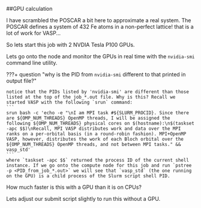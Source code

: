 ##GPU calculation

I have scrambled the POSCAR a bit here to approximate a real system. The POSCAR defines a system of 432 Fe atoms in a non-perfect lattice! that is a lot of work for VASP...

So lets start this job with 2 NVDIA Tesla P100 GPUs.



Lets go onto the node and monitor the GPUs in real time with the `nvidia-smi` command line utility.

???+ question "why is the PID from `nvidia-smi` different to that printed in output file?"
    
    notice that the PIDs listed by 'nvidia-smi' are different than those listed at the top of the job_*.out file. Why is this? Recall we started VASP with the following `srun` command:
    ```
    srun bash -c 'echo -e "\nI am MPI task #${SLURM_PROCID}. Since there are ${OMP_NUM_THREADS} OpenMP threads, I will be assigned the following ${OMP_NUM_THREADS} physical cores on $(hostname):\n$(taskset -apc $$)\nRecall, MPI VASP distributes work and data over the MPI ranks on a per-orbital basis (in a round-robin fashion). MPI+OpenMP VASP, however, distributes the work of each Bloch orbital over the ${OMP_NUM_THREADS} OpenMP threads, and not between MPI tasks." && vasp_std' 
    ```
    where `taskset -apc $$` returned the process ID of the current shell instance. If we go onto the compute node for this job and run `pstree -p <PID_from_job_*.out>` we will see that `vasp_std` (the one running on the GPU) is a child process of the Slurm script shell PID.



How much faster is this with a GPU than it is on CPUs?

Lets adjust our submit script slightly to run this without a GPU.
